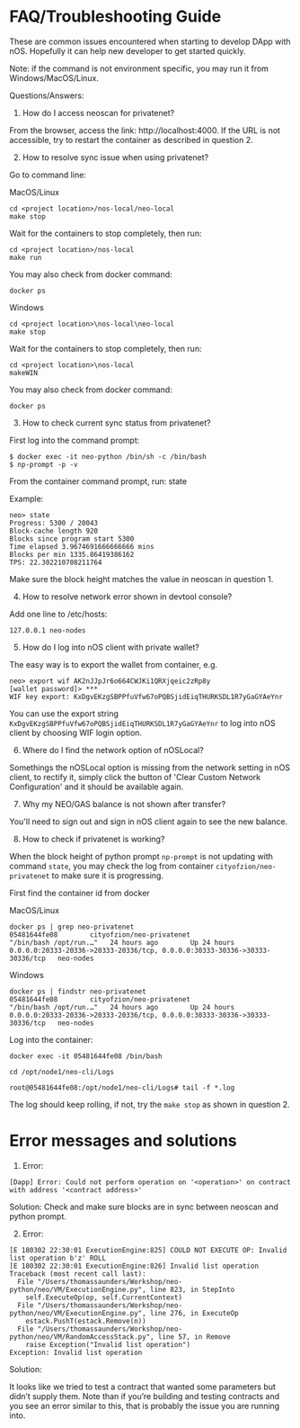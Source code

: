 # FAQ/Troubleshooting Guide

These are common issues encountered when starting to develop DApp with nOS. Hopefully it can help new developer to get started quickly.

Note:  if the command is not environment specific, you may run it from Windows/MacOS/Linux.

Questions/Answers:

1. How do I access neoscan for privatenet?

From the browser, access the link:  http://localhost:4000.  If the URL is not accessible, try to restart the container as described in question 2.


2. How to resolve sync issue when using privatenet?

Go to command line:

MacOS/Linux

```
cd <project location>/nos-local/neo-local
make stop

```
Wait for the containers to stop completely, then run:

```
cd <project location>/nos-local
make run
```
You may also check from docker command:

```
docker ps
```

Windows

```
cd <project location>\nos-local\neo-local
make stop

```
Wait for the containers to stop completely, then run:

```
cd <project location>\nos-local
makeWIN
```
You may also check from docker command:

```
docker ps
```

3. How to check current sync status from privatenet?

First log into the command prompt:

```
$ docker exec -it neo-python /bin/sh -c /bin/bash
$ np-prompt -p -v
```

From the container command prompt, run:  state

Example:
```
neo> state
Progress: 5300 / 20043
Block-cache length 920
Blocks since program start 5300
Time elapsed 3.9674691666666666 mins
Blocks per min 1335.86419386162
TPS: 22.302210708211764

```
Make sure the block height matches the value in neoscan in question 1.


4. How to resolve network error shown in devtool console?

Add one line to /etc/hosts:

```
127.0.0.1 neo-nodes
```

5. How do I log into nOS client with private wallet?

The easy way is to export the wallet from container, e.g.

```
neo> export wif AK2nJJpJr6o664CWJKi1QRXjqeic2zRp8y
[wallet password]> ***
WIF key export: KxDgvEKzgSBPPfuVfw67oPQBSjidEiqTHURKSDL1R7yGaGYAeYnr

```
You can use the export string `KxDgvEKzgSBPPfuVfw67oPQBSjidEiqTHURKSDL1R7yGaGYAeYnr` to log into nOS client by choosing WIF login option.

6. Where do I find the network option of nOSLocal?

Somethings the nOSLocal option is missing from the network setting in nOS client, to rectify it, simply click the button of 'Clear Custom Network Configuration' and it should be available again.

7. Why my NEO/GAS balance is not shown after transfer?

You'll need to sign out and sign in nOS client again to see the new balance.

8. How to check if privatenet is working?

When the block height of python prompt `np-prompt` is not updating with command `state`, you may check the log from container `cityofzion/neo-privatenet` to make sure it is progressing.

First find the container id from docker

MacOS/Linux

```
docker ps | grep neo-privatenet
05481644fe08        cityofzion/neo-privatenet                 "/bin/bash /opt/run.…"   24 hours ago        Up 24 hours         0.0.0.0:20333-20336->20333-20336/tcp, 0.0.0.0:30333-30336->30333-30336/tcp   neo-nodes
```

Windows

```
docker ps | findstr neo-privatenet
05481644fe08        cityofzion/neo-privatenet                 "/bin/bash /opt/run.…"   24 hours ago        Up 24 hours         0.0.0.0:20333-20336->20333-20336/tcp, 0.0.0.0:30333-30336->30333-30336/tcp   neo-nodes
```


Log into the container:

```
docker exec -it 05481644fe08 /bin/bash

cd /opt/node1/neo-cli/Logs

root@05481644fe08:/opt/node1/neo-cli/Logs# tail -f *.log

```

The log should keep rolling, if not, try the `make stop` as shown in question 2.



# Error messages and solutions


1. Error:

```
[Dapp] Error: Could not perform operation on '<operation>' on contract with address '<contract address>'
```

Solution: Check and make sure blocks are in sync between neoscan and python prompt.

2. Error:
```
[E 180302 22:30:01 ExecutionEngine:825] COULD NOT EXECUTE OP: Invalid list operation b'z' ROLL
[E 180302 22:30:01 ExecutionEngine:826] Invalid list operation
Traceback (most recent call last):
  File "/Users/thomassaunders/Workshop/neo-python/neo/VM/ExecutionEngine.py", line 823, in StepInto
    self.ExecuteOp(op, self.CurrentContext)
  File "/Users/thomassaunders/Workshop/neo-python/neo/VM/ExecutionEngine.py", line 276, in ExecuteOp
    estack.PushT(estack.Remove(n))
  File "/Users/thomassaunders/Workshop/neo-python/neo/VM/RandomAccessStack.py", line 57, in Remove
    raise Exception("Invalid list operation")
Exception: Invalid list operation
```

Solution:

It looks like we tried to test a contract that wanted some parameters but didn’t supply them. Note than if you’re building and testing contracts and you see an error similar to this, that is probably the issue you are running into.

